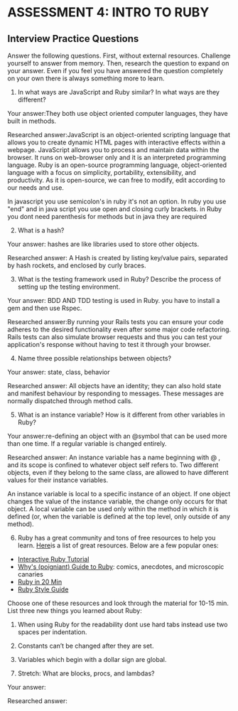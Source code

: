 # ASSESSMENT 4: INTRO TO RUBY
## Interview Practice Questions

Answer the following questions. First, without external resources. Challenge yourself to answer from memory. Then, research the question to expand on your answer. Even if you feel you have answered the question completely on your own there is always something more to learn.   

1. In what ways are JavaScript and Ruby similar? In what ways are they different?

  Your answer:They both use object oriented computer languages, they have built in methods.

  Researched answer:JavaScript is an object-oriented scripting language that allows you to create dynamic HTML pages with interactive effects within a webpage. JavaScript allows you to process and maintain data within the browser. It runs on web-browser only and it is an interpreted programming language. Ruby is an open-source programming language, object-oriented language with a focus on simplicity, portability, extensibility, and productivity. As it is open-source, we can free to modify, edit according to our needs and use.
  
  In javascript you use semicolon's in ruby it's not an option. In ruby you use "end" and in java script you use open and closing curly brackets.
  in Ruby you dont need parenthesis for methods but in java they are required



2. What is a hash?

  Your answer: hashes are like libraries used to store other objects.

  Researched answer: A Hash is created by listing key/value pairs, separated by hash rockets, and enclosed by curly braces.



3. What is the testing framework used in Ruby? Describe the process of setting up the testing environment.

  Your answer: BDD AND TDD testing is used in Ruby. you have to install a gem and then use Rspec.

  Researched answer:By running your Rails tests you can ensure your code adheres to the desired functionality even after some major code refactoring. Rails tests can also simulate browser requests and thus you can test your application's response without having to test it through your browser.



4. Name three possible relationships between objects?

  Your answer: state, class, behavior

  Researched answer: All objects have an identity; they can also hold state and manifest behaviour by responding to messages. These messages are normally dispatched through method calls.



5. What is an instance variable? How is it different from other variables in Ruby?

  Your answer:re-defining an object with an @symbol that can be used more than one time. If a regular variable is changed entirely.

  Researched answer: An instance variable has a name beginning with @ , and its scope is confined to whatever object self refers to. Two different objects, even if they belong to the same class, are allowed to have different values for their instance variables.
  
  An instance variable is local to a specific instance of an object. If one object changes the value of the instance variable, the change only occurs for that object. A local variable can be used only within the method in which it is defined (or, when the variable is defined at the top level, only outside of any method).



6. Ruby has a great community and tons of free resources to help you learn. [Here](https://www.ruby-lang.org/en/documentation/)is a list of great resources. Below are a few popular ones:
- [Interactive Ruby Tutorial](http://tryruby.org/levels/1/challenges/0)
- [Why's (poigniant) Guide to Ruby](http://poignant.guide/book/chapter-1.html): comics, anecdotes, and microscopic canaries
- [Ruby in 20 Min](https://www.ruby-lang.org/en/documentation/quickstart/)
- [Ruby Style Guide](https://rubystyle.guide/)

Choose one of these resources and look through the material for 10-15 min. List three new things you learned about Ruby:

1) When using Ruby for the readability dont use hard tabs instead use two spaces per indentation.

2) Constants can’t be changed after they are set. 

3) Variables which begin with a dollar sign are global.


7. Stretch: What are blocks, procs, and lambdas?

  Your answer:

  Researched answer:
